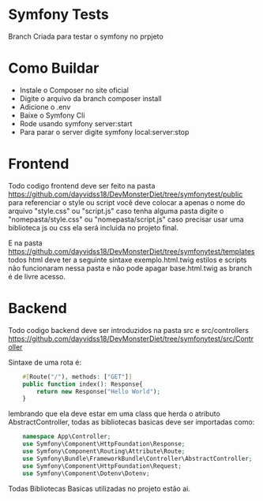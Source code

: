 # Symfony Tests
Branch Criada para testar o symfony no prpjeto

# Como Buildar
- Instale o Composer no site oficial
- Digite o arquivo da branch composer install
- Adicione o .env 
- Baixe o Symfony Cli
- Rode usando symfony server:start
- Para parar o server digite symfony local:server:stop

# Frontend 
Todo codigo frontend deve ser feito na pasta https://github.com/dayvidss18/DevMonsterDiet/tree/symfonytest/public para referenciar o style ou script você deve colocar a apenas o nome do arquivo "style.css" ou "script.js" caso tenha alguma pasta digite o "nomepasta/style.css" ou "nomepasta/script.js" caso precisar usar uma biblioteca js ou css ela será incluida no projeto final.

E na pasta https://github.com/dayvidss18/DevMonsterDiet/tree/symfonytest/templates todos html deve ter a seguinte sintaxe exemplo.html.twig estilos e scripts não funcionaram nessa pasta e não pode apagar base.html.twig as branch é de livre acesso.

# Backend 
Todo codigo backend deve ser introduzidos na pasta src e src/controllers https://github.com/dayvidss18/DevMonsterDiet/tree/symfonytest/src/Controller

Sintaxe de uma rota é:
```php 
    #[Route("/"), methods: ["GET"]]
    public function index(): Response{
        return new Response("Hello World");
    }
```

lembrando que ela deve estar em uma class que herda o atributo AbstractController, todas as bibliotecas basicas deve ser importadas como:

```php
    namespace App\Controller;
    use Symfony\Component\HttpFoundation\Response;
    use Symfony\Component\Routing\Attribute\Route;
    use Symfony\Bundle\FrameworkBundle\Controller\AbstractController;
    use Symfony\Component\HttpFoundation\Request;
    use Symfony\Component\Dotenv\Dotenv;
```
Todas Bibliotecas Basicas utilizadas no projeto estão ai.

